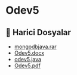 # Odev5


<!--Index-->

## 📂 Harici Dosyalar

- [mongodbjava.rar](./mongodbjava.rar)
- [Odev5.docx](./Odev5.docx)
- [odev5.java](./odev5.java)
- [Odev5.pdf](./Odev5.pdf)


<!--Index-->

